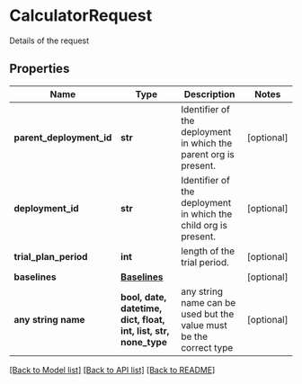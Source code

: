 # CalculatorRequest

Details of the request

## Properties
Name | Type | Description | Notes
------------ | ------------- | ------------- | -------------
**parent_deployment_id** | **str** | Identifier of the deployment in which the parent org is present. | [optional] 
**deployment_id** | **str** | Identifier of the deployment in which the child org is present. | [optional] 
**trial_plan_period** | **int** | length of the trial period. | [optional] 
**baselines** | [**Baselines**](Baselines.md) |  | [optional] 
**any string name** | **bool, date, datetime, dict, float, int, list, str, none_type** | any string name can be used but the value must be the correct type | [optional]

[[Back to Model list]](../README.md#documentation-for-models) [[Back to API list]](../README.md#documentation-for-api-endpoints) [[Back to README]](../README.md)


